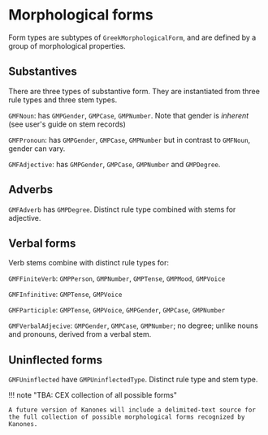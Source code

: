 # Morphological forms

Form types are subtypes of `GreekMorphologicalForm`, and are defined by a group of morphological properties.

## Substantives

There are three types of substantive form.  They are instantiated from three rule types and three stem types.

`GMFNoun`: has `GMPGender`, `GMPCase`, `GMPNumber`.  Note that gender is *inherent* (see user's guide on stem records)


`GMFPronoun`: has `GMPGender`, `GMPCase`, `GMPNumber` but in contrast to `GMFNoun`, gender can vary.


`GMFAdjective`: has `GMPGender`, `GMPCase`, `GMPNumber` and `GMPDegree`.


## Adverbs

`GMFAdverb` has `GMPDegree`.  Distinct rule type combined with stems for adjective.

## Verbal forms

Verb stems combine with distinct rule types for:


`GMFFiniteVerb`: `GMPPerson`, `GMPNumber`, `GMPTense`, `GMPMood`, `GMPVoice`

`GMFInfinitive`:  `GMPTense`, `GMPVoice`

`GMFParticiple`:  `GMPTense`, `GMPVoice`, `GMPGender`, `GMPCase`, `GMPNumber`

`GMFVerbalAdjecive`: `GMPGender`, `GMPCase`, `GMPNumber`; no degree; unlike nouns and pronouns, derived from a verbal stem.


## Uninflected forms

`GMFUninflected` have `GMPUninflectedType`.  Distinct rule type and stem type.


!!! note "TBA: CEX collection of all possible forms"

    A future version of Kanones will include a delimited-text source for the full collection of possible morphological forms recognized by Kanones.
